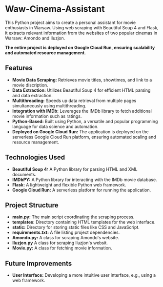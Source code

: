 # Waw-Cinema-Assistant

This Python project aims to create a personal assistant for movie enthusiasts in Warsaw. 
Using web scraping with Beautiful Soup 4 and Flask, 
it extracts relevant information from the websites of two popular cinemas in Warsaw: Amondo and Iluzjon. 

**The entire project is deployed on Google Cloud Run, ensuring scalability and automated resource management.**

## Features
* **Movie Data Scraping:** Retrieves movie titles, showtimes, and link to a movie discription.
* **Data Extraction:** Utilizes Beautiful Soup 4 for efficient HTML parsing and data extraction.
* **Multithreading:** Speeds up data retrieval from multiple pages simultaneously using multithreading.
* **Integration with IMDb:** Leverages the IMDb library to fetch additional movie information such as ratings.
* **Python-Based:** Built using Python, a versatile and popular programming language for data science and automation.
* **Deployed on Google Cloud Run:** The application is deployed on the serverless Google Cloud Run platform,
                                                                  ensuring automated scaling and resource management.

## Technologies Used
* **Beautiful Soup 4:** A Python library for parsing HTML and XML documents.
* **IMDbPY:** A Python library for interacting with the IMDb movie database.
* **Flask:**  A lightweight and flexible Python web framework.
* **Google Cloud Run:** A serverless platform for running the application.

## Project Structure
* **main.py:** The main script coordinating the scraping process.
* **templates:** Directory containing HTML templates for the web interface.
* **static:** Directory for storing static files like CSS and JavaScript.
* **requirements.txt:** A file listing project dependencies.
* **Amondo.py:** A class for scraping Amondo's website.
* **Iluzjon.py** A class for scraping Iluzjon's websit.
* **Movie.py:** A class for fetching movie information.

## Future Improvements
* **User Interface:** Developing a more intuitive user interface, e.g., using a web framework.
